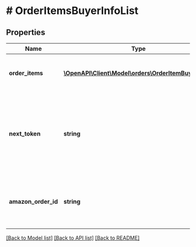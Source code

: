# # OrderItemsBuyerInfoList

## Properties

Name | Type | Description | Notes
------------ | ------------- | ------------- | -------------
**order_items** | [**\OpenAPI\Client\Model\orders\OrderItemBuyerInfo[]**](OrderItemBuyerInfo.md) | A single order item&#39;s buyer information list. |
**next_token** | **string** | When present and not empty, pass this string token in the next request to return the next response page. | [optional]
**amazon_order_id** | **string** | An Amazon-defined order identifier, in 3-7-7 format. |

[[Back to Model list]](../../README.md#models) [[Back to API list]](../../README.md#endpoints) [[Back to README]](../../README.md)
